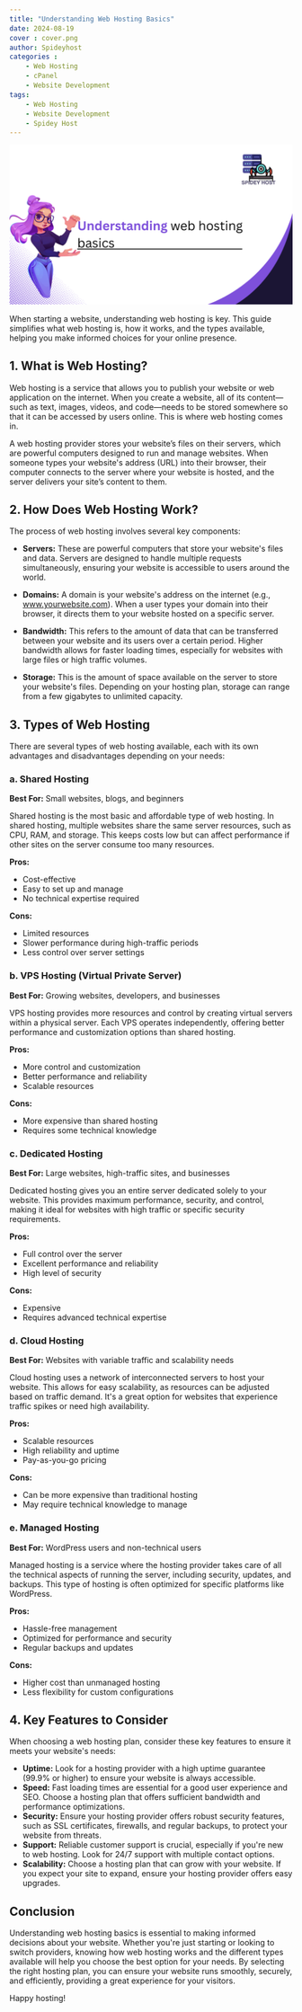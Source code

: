 ```yaml
---
title: "Understanding Web Hosting Basics"
date: 2024-08-19
cover : cover.png
author: Spideyhost
categories :
    - Web Hosting
    - cPanel
    - Website Development
tags: 
    - Web Hosting
    - Website Development
    - Spidey Host
---
```

![Cover image](cover.png)

When starting a website, understanding web hosting is key. This guide simplifies what web hosting is, how it works, and the types available, helping you make informed choices for your online presence.
<!--more-->
## 1. What is Web Hosting?

Web hosting is a service that allows you to publish your website or web application on the internet. When you create a website, all of its content—such as text, images, videos, and code—needs to be stored somewhere so that it can be accessed by users online. This is where web hosting comes in.

A web hosting provider stores your website’s files on their servers, which are powerful computers designed to run and manage websites. When someone types your website's address (URL) into their browser, their computer connects to the server where your website is hosted, and the server delivers your site’s content to them.

## 2. How Does Web Hosting Work?

The process of web hosting involves several key components:

- **Servers:** These are powerful computers that store your website's files and data. Servers are designed to handle multiple requests simultaneously, ensuring your website is accessible to users around the world.
  
- **Domains:** A domain is your website's address on the internet (e.g., www.yourwebsite.com). When a user types your domain into their browser, it directs them to your website hosted on a specific server.
  
- **Bandwidth:** This refers to the amount of data that can be transferred between your website and its users over a certain period. Higher bandwidth allows for faster loading times, especially for websites with large files or high traffic volumes.

- **Storage:** This is the amount of space available on the server to store your website's files. Depending on your hosting plan, storage can range from a few gigabytes to unlimited capacity.

## 3. Types of Web Hosting

There are several types of web hosting available, each with its own advantages and disadvantages depending on your needs:

### a. Shared Hosting

**Best For:** Small websites, blogs, and beginners

Shared hosting is the most basic and affordable type of web hosting. In shared hosting, multiple websites share the same server resources, such as CPU, RAM, and storage. This keeps costs low but can affect performance if other sites on the server consume too many resources.

**Pros:**
- Cost-effective
- Easy to set up and manage
- No technical expertise required

**Cons:**
- Limited resources
- Slower performance during high-traffic periods
- Less control over server settings

### b. VPS Hosting (Virtual Private Server)

**Best For:** Growing websites, developers, and businesses

VPS hosting provides more resources and control by creating virtual servers within a physical server. Each VPS operates independently, offering better performance and customization options than shared hosting.

**Pros:**
- More control and customization
- Better performance and reliability
- Scalable resources

**Cons:**
- More expensive than shared hosting
- Requires some technical knowledge

### c. Dedicated Hosting

**Best For:** Large websites, high-traffic sites, and businesses

Dedicated hosting gives you an entire server dedicated solely to your website. This provides maximum performance, security, and control, making it ideal for websites with high traffic or specific security requirements.

**Pros:**
- Full control over the server
- Excellent performance and reliability
- High level of security

**Cons:**
- Expensive
- Requires advanced technical expertise

### d. Cloud Hosting

**Best For:** Websites with variable traffic and scalability needs

Cloud hosting uses a network of interconnected servers to host your website. This allows for easy scalability, as resources can be adjusted based on traffic demand. It's a great option for websites that experience traffic spikes or need high availability.

**Pros:**
- Scalable resources
- High reliability and uptime
- Pay-as-you-go pricing

**Cons:**
- Can be more expensive than traditional hosting
- May require technical knowledge to manage

### e. Managed Hosting

**Best For:** WordPress users and non-technical users

Managed hosting is a service where the hosting provider takes care of all the technical aspects of running the server, including security, updates, and backups. This type of hosting is often optimized for specific platforms like WordPress.

**Pros:**
- Hassle-free management
- Optimized for performance and security
- Regular backups and updates

**Cons:**
- Higher cost than unmanaged hosting
- Less flexibility for custom configurations

## 4. Key Features to Consider

When choosing a web hosting plan, consider these key features to ensure it meets your website's needs:

- **Uptime:** Look for a hosting provider with a high uptime guarantee (99.9% or higher) to ensure your website is always accessible.
- **Speed:** Fast loading times are essential for a good user experience and SEO. Choose a hosting plan that offers sufficient bandwidth and performance optimizations.
- **Security:** Ensure your hosting provider offers robust security features, such as SSL certificates, firewalls, and regular backups, to protect your website from threats.
- **Support:** Reliable customer support is crucial, especially if you're new to web hosting. Look for 24/7 support with multiple contact options.
- **Scalability:** Choose a hosting plan that can grow with your website. If you expect your site to expand, ensure your hosting provider offers easy upgrades.

## Conclusion

Understanding web hosting basics is essential to making informed decisions about your website. Whether you're just starting or looking to switch providers, knowing how web hosting works and the different types available will help you choose the best option for your needs. By selecting the right hosting plan, you can ensure your website runs smoothly, securely, and efficiently, providing a great experience for your visitors.

Happy hosting!
